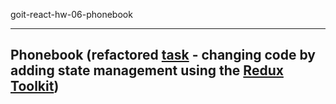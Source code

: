 goit-react-hw-06-phonebook

---

## Phonebook (refactored [task](https://github.com/DisRachik/goit-react-hw-04-phonebook) - changing code by adding state management using the [Redux Toolkit](https://redux-toolkit.js.org/))
